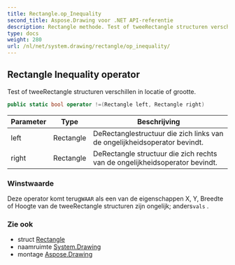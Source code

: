 ```yaml
---
title: Rectangle.op_Inequality
second_title: Aspose.Drawing voor .NET API-referentie
description: Rectangle methode. Test of tweeRectangle structuren verschillen in locatie of grootte.
type: docs
weight: 280
url: /nl/net/system.drawing/rectangle/op_inequality/
---
```

## Rectangle Inequality operator

Test of tweeRectangle structuren verschillen in locatie of grootte.

```csharp
public static bool operator !=(Rectangle left, Rectangle right)
```

| Parameter | Type | Beschrijving |
| --- | --- | --- |
| left | Rectangle | DeRectanglestructuur die zich links van de ongelijkheidsoperator bevindt. |
| right | Rectangle | DeRectangle structuur die zich rechts van de ongelijkheidsoperator bevindt. |

### Winstwaarde

Deze operator komt terug`WAAR` als een van de eigenschappen X, Y, Breedte of Hoogte van de tweeRectangle structuren zijn ongelijk; anders`vals` .

### Zie ook

* struct [Rectangle](../)
* naamruimte [System.Drawing](../../rectangle/)
* montage [Aspose.Drawing](../../../)


